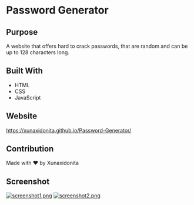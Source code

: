 # Password Generator

## Purpose

A website that offers hard to crack passwords, that are random and can be up to 128 characters long.

## Built With

- HTML
- CSS
- JavaScript

## Website

https://xunaxidonita.github.io/Password-Generator/

## Contribution

Made with ❤️ by Xunaxidonita

## Screenshot

[![screenshot1.png](https://i.postimg.cc/ncS4Cb68/screenshot1.png)](https://postimg.cc/nC7jP5FT)
[![screenshot2.png](https://i.postimg.cc/Qd20d9zK/screenshot2.png)](https://postimg.cc/gxKvMJmG)
